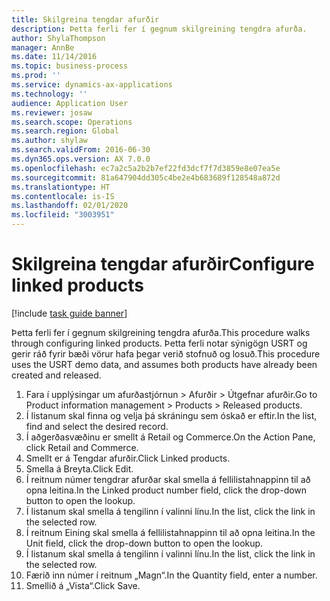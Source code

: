 ```yaml
---
title: Skilgreina tengdar afurðir
description: Þetta ferli fer í gegnum skilgreining tengdra afurða.
author: ShylaThompson
manager: AnnBe
ms.date: 11/14/2016
ms.topic: business-process
ms.prod: ''
ms.service: dynamics-ax-applications
ms.technology: ''
audience: Application User
ms.reviewer: josaw
ms.search.scope: Operations
ms.search.region: Global
ms.author: shylaw
ms.search.validFrom: 2016-06-30
ms.dyn365.ops.version: AX 7.0.0
ms.openlocfilehash: ec7a2c5a2b2b7ef22fd3dcf7f7d3859e8e07ea5e
ms.sourcegitcommit: 81a647904dd305c4be2e4b683689f128548a872d
ms.translationtype: HT
ms.contentlocale: is-IS
ms.lasthandoff: 02/01/2020
ms.locfileid: "3003951"
---
```

# <a name="configure-linked-products"></a><span data-ttu-id="2efb2-103">Skilgreina tengdar afurðir</span><span class="sxs-lookup"><span data-stu-id="2efb2-103">Configure linked products</span></span>

[!include [task guide banner](../../includes/task-guide-banner.md)]

<span data-ttu-id="2efb2-104">Þetta ferli fer í gegnum skilgreining tengdra afurða.</span><span class="sxs-lookup"><span data-stu-id="2efb2-104">This procedure walks through configuring linked products.</span></span> <span data-ttu-id="2efb2-105">Þetta ferli notar sýnigögn USRT og gerir ráð fyrir bæði vörur hafa þegar verið stofnuð og losuð.</span><span class="sxs-lookup"><span data-stu-id="2efb2-105">This procedure uses the USRT demo data, and assumes both products have already been created and released.</span></span>

1. <span data-ttu-id="2efb2-106">Fara í upplýsingar um afurðastjórnun > Afurðir > Útgefnar afurðir.</span><span class="sxs-lookup"><span data-stu-id="2efb2-106">Go to Product information management > Products > Released products.</span></span>
2. <span data-ttu-id="2efb2-107">Í listanum skal finna og velja þá skráningu sem óskað er eftir.</span><span class="sxs-lookup"><span data-stu-id="2efb2-107">In the list, find and select the desired record.</span></span>
3. <span data-ttu-id="2efb2-108">Í aðgerðasvæðinu er smellt á Retail og Commerce.</span><span class="sxs-lookup"><span data-stu-id="2efb2-108">On the Action Pane, click Retail and Commerce.</span></span>
4. <span data-ttu-id="2efb2-109">Smellt er á Tengdar afurðir.</span><span class="sxs-lookup"><span data-stu-id="2efb2-109">Click Linked products.</span></span>
5. <span data-ttu-id="2efb2-110">Smella á Breyta.</span><span class="sxs-lookup"><span data-stu-id="2efb2-110">Click Edit.</span></span>
6. <span data-ttu-id="2efb2-111">Í reitnum númer tengdrar afurðar skal smella á fellilistahnappinn til að opna leitina.</span><span class="sxs-lookup"><span data-stu-id="2efb2-111">In the Linked product number field, click the drop-down button to open the lookup.</span></span>
7. <span data-ttu-id="2efb2-112">Í listanum skal smella á tengilinn í valinni línu.</span><span class="sxs-lookup"><span data-stu-id="2efb2-112">In the list, click the link in the selected row.</span></span>
8. <span data-ttu-id="2efb2-113">Í reitnum Eining skal smella á fellilistahnappinn til að opna leitina.</span><span class="sxs-lookup"><span data-stu-id="2efb2-113">In the Unit field, click the drop-down button to open the lookup.</span></span>
9. <span data-ttu-id="2efb2-114">Í listanum skal smella á tengilinn í valinni línu.</span><span class="sxs-lookup"><span data-stu-id="2efb2-114">In the list, click the link in the selected row.</span></span>
10. <span data-ttu-id="2efb2-115">Færið inn númer í reitnum „Magn“.</span><span class="sxs-lookup"><span data-stu-id="2efb2-115">In the Quantity field, enter a number.</span></span>
11. <span data-ttu-id="2efb2-116">Smellið á „Vista“.</span><span class="sxs-lookup"><span data-stu-id="2efb2-116">Click Save.</span></span>

